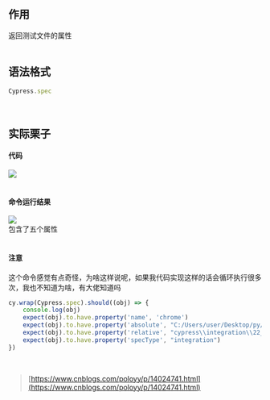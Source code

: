 
## 作用
返回测试文件的属性  
 

## 语法格式

```javascript
Cypress.spec
```
 

## 实际栗子

#### 代码
![](https://img2020.cnblogs.com/blog/1896874/202011/1896874-20201123152903407-986333815.png)  
 

#### 命令运行结果
![](https://img2020.cnblogs.com/blog/1896874/202011/1896874-20201123152922699-689799313.png)  
包含了五个属性  
 

#### 注意
这个命令感觉有点奇怪，为啥这样说呢，如果我代码实现这样的话会循环执行很多次，我也不知道为啥，有大佬知道吗

```javascript
cy.wrap(Cypress.spec).should((obj) => {
    console.log(obj)
    expect(obj).to.have.property('name', 'chrome')
    expect(obj).to.have.property('absolute', "C:/Users/user/Desktop/py/MyCypress/cypress/integration/22_CypressAPI/8_Cypress.spec.js")
    expect(obj).to.have.property('relative', "cypress\\integration\\22_CypressAPI\\8_Cypress.spec.js")
    expect(obj).to.have.property('specType', "integration")
})
```
 
> [https://www.cnblogs.com/poloyy/p/14024741.html](https://www.cnblogs.com/poloyy/p/14024741.html)


